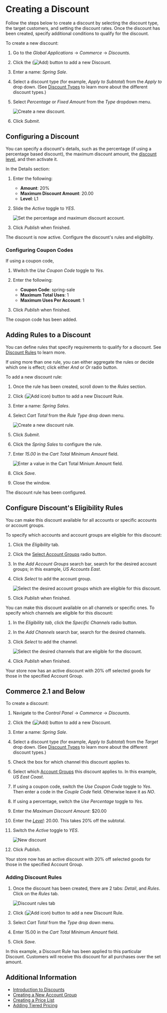 # Creating a Discount

Follow the steps below to create a discount by selecting the discount type, the target customers, and setting the discount rates. Once the discount has been created, specify additional conditions to qualify for the discount.

To create a new discount:

1. Go to the _Global Applications_ → _Commerce_ → _Discounts_.
1. Click the (![Add](../images/icon-add.png)) button to add a new Discount.
1. Enter a name: _Spring Sale_.
1. Select a discount type (for example, _Apply to Subtotal_) from the _Apply to_ drop down. (See [Discount Types](./introduction-to-discounts.md#types-of-discounts) to learn more about the different discount types.)
1. Select _Percentage_ or _Fixed Amount_ from the _Type_ dropdown menu.

    ![Create a new discount.](./creating-a-discount/images/03.png)

1. Click _Submit_.

## Configuring a Discount

You can specify a discount's details, such as the percentage (if using a percentage based discount), the maximum discount amount, the [discount level](./introduction-to-discounts.md#tiered-discounts), and then activate it.

In the Details section:

1. Enter the following:

    * **Amount**: 20%
    * **Maximum Discount Amount**: 20.00
    * **Level**: L1

1. Slide the _Active_ toggle to _YES_.

    ![Set the percentage and maximum discount account.](./creating-a-discount/images/04.png)

1. Click _Publish_ when finished.

The discount is now active. Configure the discount's rules and eligibility.

### Configuring Coupon Codes

If using a coupon code,

1. Wwitch the _Use Coupon Code_ toggle to _Yes_.
1. Enter the following:

    * **Coupon Code**: spring-sale
    * **Maximum Total Uses**: 1
    * **Maximum Uses Per Account**: 1

1. Click _Publish_ when finished.

The coupon code has been added.

## Adding Rules to a Discount

You can define rules that specify requirements to qualify for a discount. See [Discount Rules](./introduction-to-discounts.md#discount-rules) to learn more.

If using more than one rule, you can either aggregate the rules or decide which one is effect; click either _And_ or _Or_ radio button.

To add a new discount rule:

1. Once the rule has been created, scroll down to the _Rules_ section.
1. Click (![Add icon](../images/icon-add.png)) button to add a new Discount Rule.
1. Enter a name: _Spring Sales_.
1. Select _Cart Total_ from the _Rule Type_ drop down menu.

    ![Create a new discount rule.](./creating-a-discount/images/05.png)

1. Click _Submit_.
1. Click the _Spring Sales_ to configure the rule.
1. Enter _15.00_ in the _Cart Total Minimum Amount_ field.

    ![Enter a value in the Cart Total Minium Amount field.](./creating-a-discount/images/06.png)

1. Click _Save_.
1. Close the window.

The discount rule has been configured.

## Configure Discount's Eligibility Rules

You can make this discount available for all accounts or specific accounts or account groups.

To specify which accounts and account groups are eligible for this discount:

1. Click the _Eligibility_ tab.
1. Click the [Select Account Groups](../account-management/creating-a-new-account-group.md) radio button.
1. In the _Add Account Groups_ search bar, search for the desired account groups; in this example, _US Accounts East_.
1. Click _Select_ to add the account group.

    ![Select the desired account groups which are eligible for this discount.](./creating-a-discount/images/07.png)

1. Click _Publish_ when finished.

You can make this discount available on all channels or specific ones. To specify which channels are eligible for this discount:

1. In the _Eligibility tab_, click the _Specific Channels_ radio button.
1. In the _Add Channels_ search bar, search for the desired channels.
1. Click _Select_ to add the channel.

    ![Select the desired channels that are eligible for the discount.](./creating-a-discount/images/08.png)

1. Click _Publish_ when finished.

Your store now has an active discount with 20% off selected goods for those in the specified Account Group.

## Commerce 2.1 and Below

To create a discount:

1. Navigate to the _Control Panel_ &rarr; _Commerce_ &rarr; _Discounts_.
1. Click the (![Add](../images/icon-add.png)) button to add a new Discount.
1. Enter a name: _Spring Sale_.
1. Select a discount type (for example, _Apply to Subtotal_) from the _Target_ drop down. (See [Discount Types](./introduction-to-discounts.md#types-of-discounts) to learn more about the different discount types.)
1. Check the box for which channel this discount applies to.
1. Select which [Account Groups](../account-management/creating-a-new-account-group.md) this discount applies to. In this example, _US East Coast_.
1. If using a coupon code, switch the _Use Coupon Code_ toggle to _Yes_. Then enter a code in the _Couple Code_ field. Otherwise leave it as _NO_.
1. If using a percentage, switch the _Use Percentage_ toggle to _Yes_.
1. Enter the _Maximum Discount Amount_: $20.00
1. Enter the [_Level_](./introduction-to-discounts.md#tiered-discounts): 20.00. This takes 20% off the subtotal.
1. Switch the _Active_ toggle to _YES_.

    ![New discount](./creating-a-discount/images/01.png)

1. Click _Publish_.

Your store now has an active discount with 20% off selected goods for those in the specified Account Group.

### Adding Discount Rules

1. Once the discount has been created, there are 2 tabs: _Detail_, and _Rules_. Click on the _Rules_ tab.

    ![Discount rules tab](./creating-a-discount/images/02.png)

1. Click (![Add icon](../images/icon-add.png)) button to add a new Discount Rule.
1. Select _Cart Total_ from the _Type_ drop down menu.
1. Enter 15.00 in the _Cart Total Minimum Amount_ field.
1. Click _Save_.

In this example, a Discount Rule has been applied to this particular Discount. Customers will receive this discount for all purchases over the set amount.

## Additional Information

* [Introduction to Discounts](./introduction-to-discounts.md)
* [Creating a New Account Group](../account-management/creating-a-new-account-group.md)
* [Creating a Price List](../managing-a-catalog/managing-price/creating-a-price-list.md)
* [Adding Tiered Pricing](../managing-a-catalog/managing-price/adding-tiered-pricing.md)
